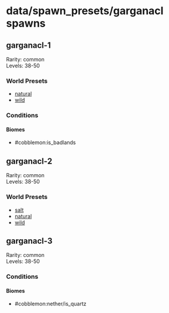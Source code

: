 # data/spawn_presets/garganacl spawns  
  
## garganacl-1  
Rarity: common  
Levels: 38-50  
  
### World Presets  
* [natural](/data/world_presets/natural.md)  
* [wild](/data/world_presets/wild.md)  
  
### Conditions  
  
#### Biomes  
  * #cobblemon:is_badlands
  
  
## garganacl-2  
Rarity: common  
Levels: 38-50  
  
### World Presets  
* [salt](/data/world_presets/salt.md)  
* [natural](/data/world_presets/natural.md)  
* [wild](/data/world_presets/wild.md)  
  
## garganacl-3  
Rarity: common  
Levels: 38-50  
  
### Conditions  
  
#### Biomes  
  * #cobblemon:nether/is_quartz
  
